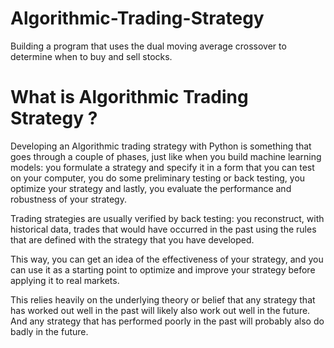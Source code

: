 # Algorithmic-Trading-Strategy

Building a program that uses the dual moving average crossover to determine when to buy and sell stocks.

# What is Algorithmic Trading Strategy ?

Developing an Algorithmic trading strategy with Python is something that goes through a couple of phases, just like when you build machine learning models: you formulate a strategy and specify it in a form that you can test on your computer, you do some preliminary testing or back testing, you optimize your strategy and lastly, you evaluate the performance and robustness of your strategy.

Trading strategies are usually verified by back testing: you reconstruct, with historical data, trades that would have occurred in the past using the rules that are defined with the strategy that you have developed.

This way, you can get an idea of the effectiveness of your strategy, and you can use it as a starting point to optimize and improve your strategy before applying it to real markets.
 
This relies heavily on the underlying theory or belief that any strategy that has worked out well in the past will likely also work out well in the future. And any strategy that has performed poorly in the past will probably also do badly in the future.
